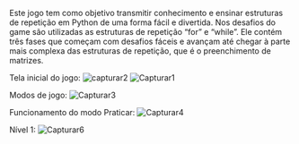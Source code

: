 Este jogo tem como objetivo transmitir conhecimento e ensinar estruturas de repetição em Python de uma forma fácil e divertida. Nos desafios do game são utilizadas as estruturas de repetição “for” e “while”. Ele contém três fases que começam com desafios fáceis e avançam até chegar à parte mais complexa das estruturas de repetição, que é o preenchimento de matrizes.

Tela inicial do jogo:
![capturar2](https://github.com/user-attachments/assets/784d4390-9ca5-4b8b-bd63-7faf05efe526)
![Capturar1](https://github.com/user-attachments/assets/e7d0d591-7e1e-479f-bd36-792ad5ea6dc5)

Modos de jogo:
![Capturar3](https://github.com/user-attachments/assets/26486386-ab56-4cb0-bc4c-5ae1de393d8e)

Funcionamento do modo Praticar:
![Capturar4](https://github.com/user-attachments/assets/97efd02d-d38c-458c-93a8-9d9812d9094c)

Nível 1:
![Capturar6](https://github.com/user-attachments/assets/ff5da2a5-d99a-4533-84ab-b9ae8893ceb1)




